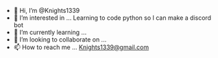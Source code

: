 - 👋 Hi, I’m @Knights1339
- 👀 I’m interested in ... Learning to code python so I can make a discord bot
- 🌱 I’m currently learning ...
- 💞️ I’m looking to collaborate on ...
- 📫 How to reach me ... Knights1339@gmail.com

<!---
Knights1339/Knights1339 is a ✨ special ✨ repository because its `README.md` (this file) appears on your GitHub profile.
You can click the Preview link to take a look at your changes.
--->
